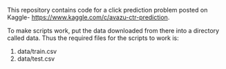 This repository contains code for a click prediction problem posted on Kaggle- https://www.kaggle.com/c/avazu-ctr-prediction.

To make scripts work, put the data downloaded from there into a directory called data. Thus the required files for the scripts to work is:
1. data/train.csv
2. data/test.csv

